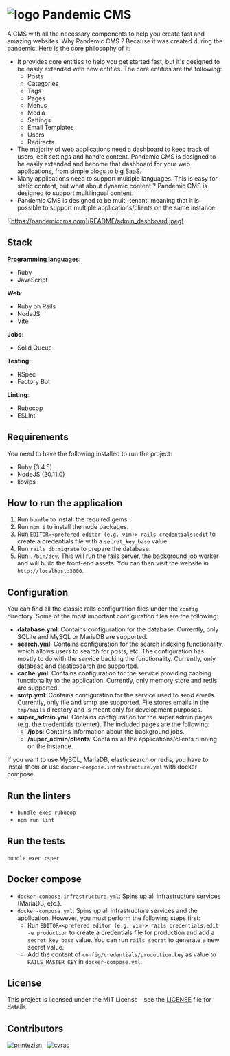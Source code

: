 <h1>
  <img src="public/logo.png" alt="logo" width="32" height="32" />
  <span>Pandemic CMS</span>
</h1>

A CMS with all the necessary components to help you create fast and amazing websites. Why Pandemic CMS ? Because it was created during the pandemic. Here is the core philosophy of it:
- It provides core entities to help you get started fast, but it's designed to be easily extended with new entities. The core entities are the following:
  - Posts
  - Categories
  - Tags
  - Pages
  - Menus
  - Media
  - Settings
  - Email Templates
  - Users
  - Redirects
- The majority of web applications need a dashboard to keep track of users, edit settings and handle content. Pandemic CMS is designed to be easily extended and become that dashboard for your web applications, from simple blogs to big SaaS.
- Many applications need to support multiple languages. This is easy for static content, but what about dynamic content ? Pandemic CMS is designed to support multilingual content.
- Pandemic CMS is designed to be multi-tenant, meaning that it is possible to support multiple applications/clients on the same instance.

![https://pandemiccms.com](README/admin_dashboard.jpeg)

## Stack

**Programming languages**:

- Ruby
- JavaScript

**Web**:

- Ruby on Rails
- NodeJS
- Vite

**Jobs**:

- Solid Queue

**Testing**:

- RSpec
- Factory Bot

**Linting**:

- Rubocop
- ESLint

## Requirements

You need to have the following installed to run the project:

- Ruby (3.4.5)
- NodeJS (20.11.0)
- libvips

## How to run the application

1. Run `bundle` to install the required gems.
1. Run `npm i` to install the node packages.
1. Run `EDITOR=<prefered editor (e.g. vim)> rails credentials:edit` to create a credentials file with a `secret_key_base` value.
1. Run `rails db:migrate` to prepare the database.
1. Run `./bin/dev`. This will run the rails server, the background job worker and will build the front-end assets. You can then visit the website in `http://localhost:3000`.

## Configuration

You can find all the classic rails configuration files under the `config` directory. Some of the most important configuration files are the following:
- **database.yml**: Contains configuration for the database. Currently, only SQLite and MySQL or MariaDB are supported.
- **search.yml**: Contains configuration for the search indexing functionality, which allows users to search for posts, etc. The configuration has mostly to do with the service backing the functionality. Currently, only database and elasticsearch are supported.
- **cache.yml**: Contains configuration for the service providing caching functionality to the application. Currently, only memory store and redis are supported.
- **smtp.yml**: Contains configuration for the service used to send emails. Currently, only file and smtp are supported. File stores emails in the `tmp/mails` directory and is meant only for development purposes.
- **super_admin.yml**: Contains configuration for the super admin pages (e.g. the credentials to enter). The included pages are the following:
  - **/jobs**: Contains information about the background jobs.
  - **/super_admin/clients**: Contains all the applications/clients running on the instance.

If you want to use MySQL, MariaDB, elasticsearch or redis, you have to install them or use `docker-compose.infrastructure.yml` with docker compose.

## Run the linters

- `bundle exec rubocop`
- `npm run lint`

## Run the tests

`bundle exec rspec`

## Docker compose

- `docker-compose.infrastructure.yml`: Spins up all infrastructure services (MariaDB, etc.).
- `docker-compose.yml`: Spins up all infrastructure services and the application. However, you must perform the following steps first:
  - Run `EDITOR=<prefered editor (e.g. vim)> rails credentials:edit -e production` to create a credentials file for production and add a `secret_key_base` value. You can run `rails secret` to generate a new secret value.
  - Add the content of `config/credentials/production.key` as value to `RAILS_MASTER_KEY` in `docker-compose.yml`.

## License

This project is licensed under the MIT License - see the [LICENSE](LICENSE) file for details.

## Contributors

<a href="https://github.com/printezisn">
  <img src="https://avatars.githubusercontent.com/u/28266572?v=4" width="80" height="80" title="printezisn" alt="printezisn" />
</a>
&nbsp;
<a href="https://github.com/cvrac">
  <img src="https://avatars.githubusercontent.com/u/10595219?v=4" width="80" height="80" title="cvrac" alt="cvrac" />
</a>

